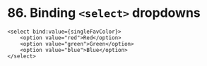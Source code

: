 # 86. Binding `<select>` dropdowns

```svelte
<select bind:value={singleFavColor}>
	<option value="red">Red</option>
	<option value="green">Green</option>
	<option value="blue">Blue</option>
</select>
```
